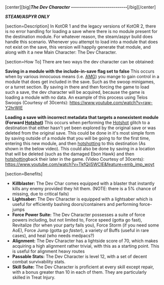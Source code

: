 [center][big]***The Dev Character
----------------------------***[/big][/center]

***STEAM/ASPYR ONLY***

[section=Description]
In KotOR 1 and the legacy versions of KotOR 2, there is no error handling for loading a save where there is no module present for the destination module. For whatever reason, the steam/aspyr build does handle this scenario. Whenever you attempt to load into a module that does not exist on the save, this version will happily generate that module, and along with it a new Main Character: The Dev Character.

[section=How To]
There are two ways the dev character can be obtained:

**Saving in a module with the include-in-save flag set to false**
This occurs when by various innocuous means (i.e. [AMG](rnx0w)) you mange to gain control in a module that does get included in the save. Such as the swoop minigames, or a turret section. By saving in there and then forcing the game to load such a save, the dev character will be acquired, because the game is loading a module with no data.
An example of this process using Telos Swoops (Courtesy of 30cents):
https://www.youtube.com/watch?v=raw-Y2hrWIE

**Loading a save with incorrect metadata that targets a nonexistent module (Forward [Hotshot](y4rma))**
This occurs when performing the [Hotshot](y4rma) glitch to a destination that either hasn't yet been explored by the original save or was deleted from the original save. This could be done in it's most simple form by saving outside of a module that you will be going to for the first time, entering this new module, and then [hotshotting](y4rma) to this destination (As shown in the below video). This could also be done by saving in a location that will be deleted (such as the damaged Ebon Hawk) and then [hotshotting](y4rma)back their later in the game. (Video Courtesy of 30cents):
https://www.youtube.com/watch?v=TkfQiiSWClE&feature=emb_imp_woyt

[section=Benefits]
- **Killblaster:** The Dev Char comes equipped with a blaster that instantly kills any enemy provided they hit them. (NOTE: there is a 5% chance of missing, due to critical fails) 
- **Lightsaber:** The Dev Character is equipped with a lightsaber which is useful for efficiently bashing doors/containers and performing force-jumps
- **Force Power Suite:** The Dev Character possesses a suite of force powers including, but not limited to, Force speed (gotta go fast), Revitalize (for when your party fails you), Force Storm (if you need some AoE), Force Jump (gotta go *faster*), a variety of Buffs (useful in rare cases), and heal (who needs medpacs?)
- **Alignment:** The Dev Character has a lightside score of 70, which makes acquiring a high alignment rather trivial, with this as a starting point. This is useful for alignment heavy routes
- **Passable Stats:** The Dev Character is level 12, with a set of decent combat survivability stats.
- **Skill Suite:** The Dev Character is proficient at every skill except repair, with a bonus greater than 10 in each of them. They are particularly skilled in Treat Injury.